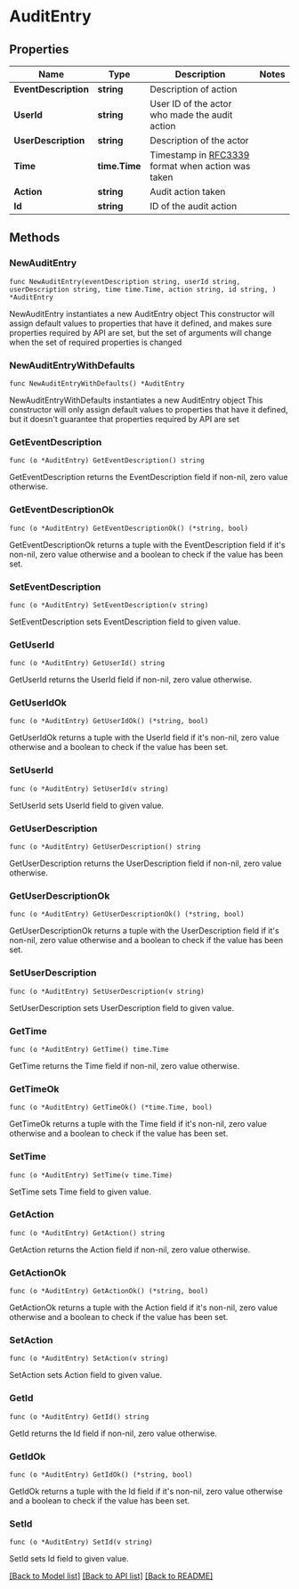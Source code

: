 # AuditEntry

## Properties

Name | Type | Description | Notes
------------ | ------------- | ------------- | -------------
**EventDescription** | **string** | Description of action  | 
**UserId** | **string** | User ID of the actor who made the audit action  | 
**UserDescription** | **string** | Description of the actor  | 
**Time** | **time.Time** | Timestamp in [RFC3339](https://tools.ietf.org/html/rfc3339) format when action was taken  | 
**Action** | **string** | Audit action taken  | 
**Id** | **string** | ID of the audit action  | 

## Methods

### NewAuditEntry

`func NewAuditEntry(eventDescription string, userId string, userDescription string, time time.Time, action string, id string, ) *AuditEntry`

NewAuditEntry instantiates a new AuditEntry object
This constructor will assign default values to properties that have it defined,
and makes sure properties required by API are set, but the set of arguments
will change when the set of required properties is changed

### NewAuditEntryWithDefaults

`func NewAuditEntryWithDefaults() *AuditEntry`

NewAuditEntryWithDefaults instantiates a new AuditEntry object
This constructor will only assign default values to properties that have it defined,
but it doesn't guarantee that properties required by API are set

### GetEventDescription

`func (o *AuditEntry) GetEventDescription() string`

GetEventDescription returns the EventDescription field if non-nil, zero value otherwise.

### GetEventDescriptionOk

`func (o *AuditEntry) GetEventDescriptionOk() (*string, bool)`

GetEventDescriptionOk returns a tuple with the EventDescription field if it's non-nil, zero value otherwise
and a boolean to check if the value has been set.

### SetEventDescription

`func (o *AuditEntry) SetEventDescription(v string)`

SetEventDescription sets EventDescription field to given value.


### GetUserId

`func (o *AuditEntry) GetUserId() string`

GetUserId returns the UserId field if non-nil, zero value otherwise.

### GetUserIdOk

`func (o *AuditEntry) GetUserIdOk() (*string, bool)`

GetUserIdOk returns a tuple with the UserId field if it's non-nil, zero value otherwise
and a boolean to check if the value has been set.

### SetUserId

`func (o *AuditEntry) SetUserId(v string)`

SetUserId sets UserId field to given value.


### GetUserDescription

`func (o *AuditEntry) GetUserDescription() string`

GetUserDescription returns the UserDescription field if non-nil, zero value otherwise.

### GetUserDescriptionOk

`func (o *AuditEntry) GetUserDescriptionOk() (*string, bool)`

GetUserDescriptionOk returns a tuple with the UserDescription field if it's non-nil, zero value otherwise
and a boolean to check if the value has been set.

### SetUserDescription

`func (o *AuditEntry) SetUserDescription(v string)`

SetUserDescription sets UserDescription field to given value.


### GetTime

`func (o *AuditEntry) GetTime() time.Time`

GetTime returns the Time field if non-nil, zero value otherwise.

### GetTimeOk

`func (o *AuditEntry) GetTimeOk() (*time.Time, bool)`

GetTimeOk returns a tuple with the Time field if it's non-nil, zero value otherwise
and a boolean to check if the value has been set.

### SetTime

`func (o *AuditEntry) SetTime(v time.Time)`

SetTime sets Time field to given value.


### GetAction

`func (o *AuditEntry) GetAction() string`

GetAction returns the Action field if non-nil, zero value otherwise.

### GetActionOk

`func (o *AuditEntry) GetActionOk() (*string, bool)`

GetActionOk returns a tuple with the Action field if it's non-nil, zero value otherwise
and a boolean to check if the value has been set.

### SetAction

`func (o *AuditEntry) SetAction(v string)`

SetAction sets Action field to given value.


### GetId

`func (o *AuditEntry) GetId() string`

GetId returns the Id field if non-nil, zero value otherwise.

### GetIdOk

`func (o *AuditEntry) GetIdOk() (*string, bool)`

GetIdOk returns a tuple with the Id field if it's non-nil, zero value otherwise
and a boolean to check if the value has been set.

### SetId

`func (o *AuditEntry) SetId(v string)`

SetId sets Id field to given value.



[[Back to Model list]](../README.md#documentation-for-models) [[Back to API list]](../README.md#documentation-for-api-endpoints) [[Back to README]](../README.md)


